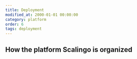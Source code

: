 ```yaml
---
title: Deployment
modified_at: 2000-01-01 00:00:00
category: platform
order: 6
tags: deployment
---
```


## How the platform Scalingo is organized
